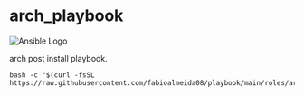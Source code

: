 # arch_playbook

![Ansible Logo](https://churrops.files.wordpress.com/2017/06/ansible-logo.png?w=1400)

arch post install playbook.

```
bash -c "$(curl -fsSL https://raw.githubusercontent.com/fabioalmeida08/playbook/main/roles/arch/scripts/bootstrap.sh)"
```

